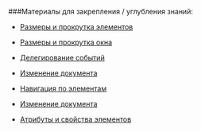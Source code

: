 ###Материалы для закрепления / углубления знаний:

- [Размеры и прокрутка элементов]
- [Размеры и прокрутка окна]
- [Делегирование событий]
- [Изменение документа]
  
- [Навигация по элементам]
- [Изменение документа]
- [Атрибуты и свойства элементов]

[Размеры и прокрутка элементов]: https://learn.javascript.ru/size-and-scroll
[Размеры и прокрутка окна]: https://learn.javascript.ru/size-and-scroll-window
[Координаты]: https://learn.javascript.ru/coordinates
[Делегирование событий]: https://learn.javascript.ru/event-delegation

[Навигация по элементам]: https://learn.javascript.ru/dom-navigation
[Изменение документа]: https://learn.javascript.ru/modifying-document
[Атрибуты и свойства элементов]: https://learn.javascript.ru/dom-attributes-and-properties
